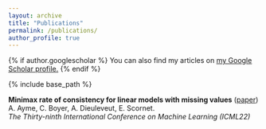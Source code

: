 ```yaml
---
layout: archive
title: "Publications"
permalink: /publications/
author_profile: true
---
```


{% if author.googlescholar %}
  You can also find my articles on <u><a href="{{author.googlescholar}}">my Google Scholar profile</a>.</u>
{% endif %}

{% include base_path %}


**Minimax rate of consistency for linear models with missing values** ([paper](https://proceedings.mlr.press/v162/ayme22a/ayme22a.pdf))         
A. Ayme, C. Boyer, A. Dieuleveut, E. Scornet.                                                             
*The Thirty-ninth International Conference on Machine Learning (ICML22)* 
